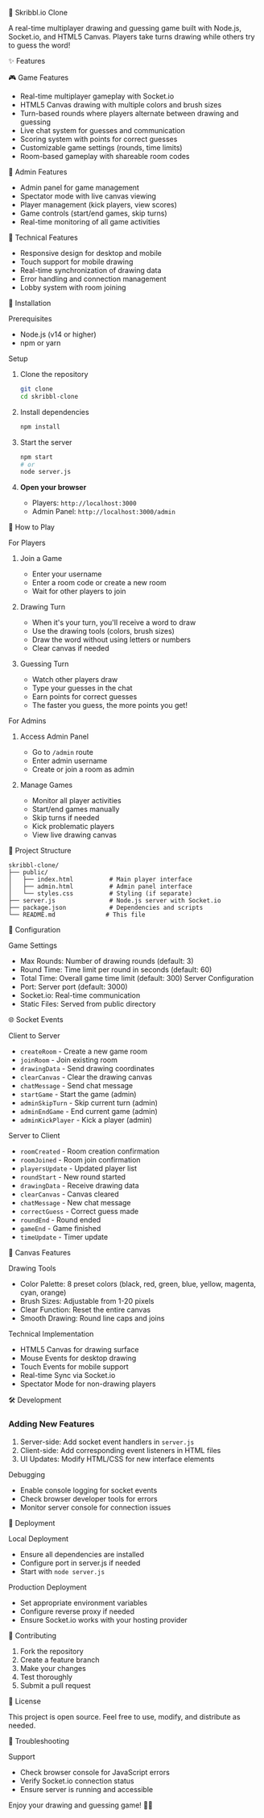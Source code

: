 🎨 Skribbl.io Clone

A real-time multiplayer drawing and guessing game built with Node.js, Socket.io, and HTML5 Canvas. Players take turns drawing while others try to guess the word!

 ✨ Features

 🎮 Game Features
- Real-time multiplayer gameplay with Socket.io
- HTML5 Canvas drawing with multiple colors and brush sizes
- Turn-based rounds where players alternate between drawing and guessing
- Live chat system for guesses and communication
- Scoring system with points for correct guesses
- Customizable game settings (rounds, time limits)
- Room-based gameplay with shareable room codes

 👑 Admin Features
- Admin panel for game management
- Spectator mode with live canvas viewing
- Player management (kick players, view scores)
- Game controls (start/end games, skip turns)
- Real-time monitoring of all game activities

📱 Technical Features
- Responsive design for desktop and mobile
- Touch support for mobile drawing
- Real-time synchronization of drawing data
- Error handling and connection management
- Lobby system with room joining

 🚀 Installation

Prerequisites
- Node.js (v14 or higher)
- npm or yarn

Setup
1. Clone the repository
   ```bash
   git clone 
   cd skribbl-clone
   ```

2. Install dependencies
   ```bash
   npm install
   ```

3. Start the server
   ```bash
   npm start
   # or
   node server.js
   ```

4. **Open your browser**
   - Players: `http://localhost:3000`
   - Admin Panel: `http://localhost:3000/admin`

🎯 How to Play

For Players
1. Join a Game
   - Enter your username
   - Enter a room code or create a new room
   - Wait for other players to join

2. Drawing Turn
   - When it's your turn, you'll receive a word to draw
   - Use the drawing tools (colors, brush sizes)
   - Draw the word without using letters or numbers
   - Clear canvas if needed

3. Guessing Turn
   - Watch other players draw
   - Type your guesses in the chat
   - Earn points for correct guesses
   - The faster you guess, the more points you get!

 For Admins
1. Access Admin Panel
   - Go to `/admin` route
   - Enter admin username
   - Create or join a room as admin

2. Manage Games
   - Monitor all player activities
   - Start/end games manually
   - Skip turns if needed
   - Kick problematic players
   - View live drawing canvas

 📁 Project Structure

```
skribbl-clone/
├── public/
│   ├── index.html          # Main player interface
│   ├── admin.html          # Admin panel interface
│   └── styles.css          # Styling (if separate)
├── server.js               # Node.js server with Socket.io
├── package.json            # Dependencies and scripts
└── README.md              # This file
```

🔧 Configuration

 Game Settings
- Max Rounds: Number of drawing rounds (default: 3)
- Round Time: Time limit per round in seconds (default: 60)
- Total Time: Overall game time limit (default: 300)
 Server Configuration
- Port: Server port (default: 3000)
- Socket.io: Real-time communication
- Static Files: Served from public directory

 🌐 Socket Events

Client to Server
- `createRoom` - Create a new game room
- `joinRoom` - Join existing room
- `drawingData` - Send drawing coordinates
- `clearCanvas` - Clear the drawing canvas
- `chatMessage` - Send chat message
- `startGame` - Start the game (admin)
- `adminSkipTurn` - Skip current turn (admin)
- `adminEndGame` - End current game (admin)
- `adminKickPlayer` - Kick a player (admin)

 Server to Client
- `roomCreated` - Room creation confirmation
- `roomJoined` - Room join confirmation
- `playersUpdate` - Updated player list
- `roundStart` - New round started
- `drawingData` - Receive drawing data
- `clearCanvas` - Canvas cleared
- `chatMessage` - New chat message
- `correctGuess` - Correct guess made
- `roundEnd` - Round ended
- `gameEnd` - Game finished
- `timeUpdate` - Timer update

🎨 Canvas Features

Drawing Tools
- Color Palette: 8 preset colors (black, red, green, blue, yellow, magenta, cyan, orange)
- Brush Sizes: Adjustable from 1-20 pixels
- Clear Function: Reset the entire canvas
- Smooth Drawing: Round line caps and joins

 Technical Implementation
- HTML5 Canvas for drawing surface
- Mouse Events for desktop drawing
- Touch Events for mobile support
- Real-time Sync via Socket.io
- Spectator Mode for non-drawing players

🛠️ Development

### Adding New Features
1. Server-side: Add socket event handlers in `server.js`
2. Client-side: Add corresponding event listeners in HTML files
3. UI Updates: Modify HTML/CSS for new interface elements

 Debugging
- Enable console logging for socket events
- Check browser developer tools for errors
- Monitor server console for connection issues

🚀 Deployment

 Local Deployment
- Ensure all dependencies are installed
- Configure port in server.js if needed
- Start with `node server.js`

Production Deployment
- Set appropriate environment variables
- Configure reverse proxy if needed
- Ensure Socket.io works with your hosting provider

🤝 Contributing

1. Fork the repository
2. Create a feature branch
3. Make your changes
4. Test thoroughly
5. Submit a pull request

 📝 License

This project is open source. Feel free to use, modify, and distribute as needed.

🐛 Troubleshooting


 Support
- Check browser console for JavaScript errors
- Verify Socket.io connection status
- Ensure server is running and accessible

Enjoy your drawing and guessing game! 🎨✨
